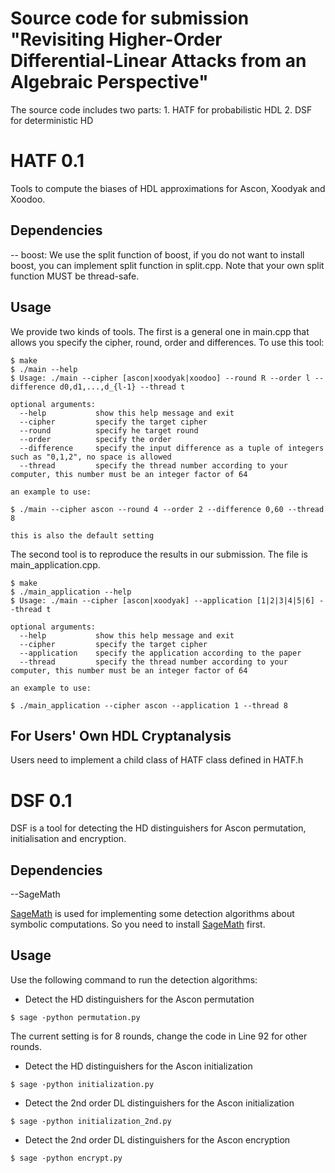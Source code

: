 # Source code for submission "Revisiting Higher-Order Differential-Linear Attacks from an Algebraic Perspective"

The source code includes two parts: 1. HATF for probabilistic HDL 2. DSF for deterministic HD

# HATF 0.1

Tools to compute the biases of HDL approximations for Ascon, Xoodyak and Xoodoo.

## Dependencies

-- boost: We use the split function of boost, if you do not want to install boost, you can implement split function in split.cpp. Note that your own split function MUST be thread-safe. 

## Usage

We provide two kinds of tools. The first is a general one in main.cpp that allows you specify the cipher, round, order and differences. To use this tool:

```
$ make 
$ ./main --help
$ Usage: ./main --cipher [ascon|xoodyak|xoodoo] --round R --order l --difference d0,d1,...,d_{l-1} --thread t

optional arguments:
  --help           show this help message and exit
  --cipher         specify the target cipher
  --round          specify he target round
  --order          specify the order 
  --difference     specify the input difference as a tuple of integers such as "0,1,2", no space is allowed 
  --thread         specify the thread number according to your computer, this number must be an integer factor of 64

an example to use:

$ ./main --cipher ascon --round 4 --order 2 --difference 0,60 --thread 8

this is also the default setting
```

The second tool is to reproduce the results in our submission. The file is main_application.cpp.

```
$ make
$ ./main_application --help
$ Usage: ./main --cipher [ascon|xoodyak] --application [1|2|3|4|5|6] --thread t

optional arguments:
  --help           show this help message and exit
  --cipher         specify the target cipher
  --application    specify the application according to the paper
  --thread         specify the thread number according to your computer, this number must be an integer factor of 64

an example to use:

$ ./main_application --cipher ascon --application 1 --thread 8
```

## For Users' Own HDL Cryptanalysis 

Users need to implement a child class of HATF class defined in HATF.h

# DSF 0.1

DSF is a tool for detecting the HD distinguishers for Ascon permutation, initialisation and encryption. 

## Dependencies

--SageMath

[SageMath](https://www.sagemath.org) is used for implementing some detection algorithms about symbolic computations. So you need to install [SageMath](https://www.sagemath.org) first. 
## Usage

Use the following command to run the detection algorithms:

* Detect the HD distinguishers for the Ascon permutation

```
$ sage -python permutation.py
```

The current setting is for 8 rounds, change the code in Line 92 for other rounds.

* Detect the HD distinguishers for the Ascon initialization

```
$ sage -python initialization.py
```


* Detect the 2nd order DL distinguishers for the Ascon initialization

```
$ sage -python initialization_2nd.py
```

* Detect the 2nd order DL distinguishers for the Ascon encryption

```
$ sage -python encrypt.py
```






